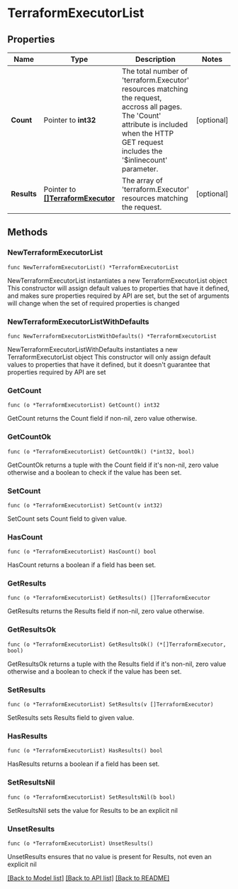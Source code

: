 # TerraformExecutorList

## Properties

Name | Type | Description | Notes
------------ | ------------- | ------------- | -------------
**Count** | Pointer to **int32** | The total number of &#39;terraform.Executor&#39; resources matching the request, accross all pages. The &#39;Count&#39; attribute is included when the HTTP GET request includes the &#39;$inlinecount&#39; parameter. | [optional] 
**Results** | Pointer to [**[]TerraformExecutor**](TerraformExecutor.md) | The array of &#39;terraform.Executor&#39; resources matching the request. | [optional] 

## Methods

### NewTerraformExecutorList

`func NewTerraformExecutorList() *TerraformExecutorList`

NewTerraformExecutorList instantiates a new TerraformExecutorList object
This constructor will assign default values to properties that have it defined,
and makes sure properties required by API are set, but the set of arguments
will change when the set of required properties is changed

### NewTerraformExecutorListWithDefaults

`func NewTerraformExecutorListWithDefaults() *TerraformExecutorList`

NewTerraformExecutorListWithDefaults instantiates a new TerraformExecutorList object
This constructor will only assign default values to properties that have it defined,
but it doesn't guarantee that properties required by API are set

### GetCount

`func (o *TerraformExecutorList) GetCount() int32`

GetCount returns the Count field if non-nil, zero value otherwise.

### GetCountOk

`func (o *TerraformExecutorList) GetCountOk() (*int32, bool)`

GetCountOk returns a tuple with the Count field if it's non-nil, zero value otherwise
and a boolean to check if the value has been set.

### SetCount

`func (o *TerraformExecutorList) SetCount(v int32)`

SetCount sets Count field to given value.

### HasCount

`func (o *TerraformExecutorList) HasCount() bool`

HasCount returns a boolean if a field has been set.

### GetResults

`func (o *TerraformExecutorList) GetResults() []TerraformExecutor`

GetResults returns the Results field if non-nil, zero value otherwise.

### GetResultsOk

`func (o *TerraformExecutorList) GetResultsOk() (*[]TerraformExecutor, bool)`

GetResultsOk returns a tuple with the Results field if it's non-nil, zero value otherwise
and a boolean to check if the value has been set.

### SetResults

`func (o *TerraformExecutorList) SetResults(v []TerraformExecutor)`

SetResults sets Results field to given value.

### HasResults

`func (o *TerraformExecutorList) HasResults() bool`

HasResults returns a boolean if a field has been set.

### SetResultsNil

`func (o *TerraformExecutorList) SetResultsNil(b bool)`

 SetResultsNil sets the value for Results to be an explicit nil

### UnsetResults
`func (o *TerraformExecutorList) UnsetResults()`

UnsetResults ensures that no value is present for Results, not even an explicit nil

[[Back to Model list]](../README.md#documentation-for-models) [[Back to API list]](../README.md#documentation-for-api-endpoints) [[Back to README]](../README.md)


